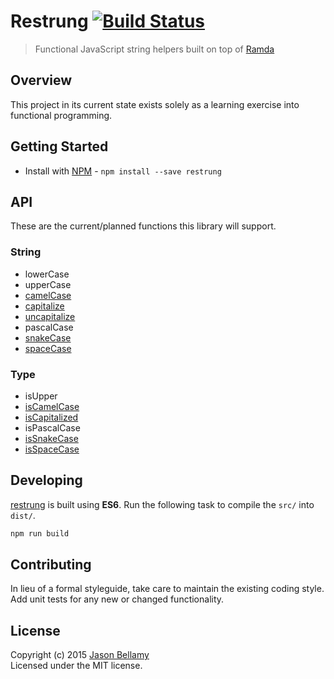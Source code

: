 # Restrung [![Build Status](https://travis-ci.org/restrung/restrung-js.svg)](https://travis-ci.org/restrung/restrung-js)

> Functional JavaScript string helpers built on top of [Ramda](https://github.com/ramda/ramda)


## Overview

This project in its current state exists solely as a learning exercise into functional programming.


## Getting Started

- Install with [NPM](https://www.npmjs.org/) - `npm install --save restrung`

## API

These are the current/planned functions this library will support.

### String

- lowerCase
- upperCase
- [camelCase](src/camel-case.js)
- [capitalize](src/capitalize.js)
- [uncapitalize](src/uncapitalize.js)
- pascalCase
- [snakeCase](src/snake-case.js)
- [spaceCase](src/space-case.js)

### Type

- isUpper
- [isCamelCase](src/is-camel-case.js)
- [isCapitalized](src/is-capitalized.js)
- isPascalCase
- [isSnakeCase](src/is-snake-case.js)
- [isSpaceCase](src/is-space-case.js)

## Developing

[restrung](https://github.com/restrung/restrung-js) is built using **ES6**. Run the following task to compile the `src/` into `dist/`.

```bash
npm run build
```


## Contributing
In lieu of a formal styleguide, take care to maintain the existing coding style. Add unit tests for any new or changed functionality.


## License
Copyright (c) 2015 [Jason Bellamy ](http://jasonbellamy.com)  
Licensed under the MIT license.

